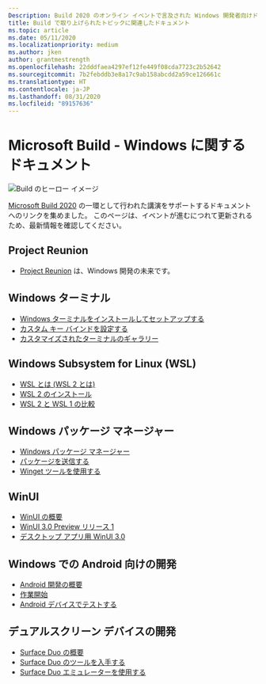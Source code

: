 ```yaml
---
Description: Build 2020 のオンライン イベントで言及された Windows 開発者向けドキュメントへのリンク。
title: Build で取り上げられたトピックに関連したドキュメント
ms.topic: article
ms.date: 05/11/2020
ms.localizationpriority: medium
ms.author: jken
author: grantmestrength
ms.openlocfilehash: 22dddfaea4297ef12fe449f08cda7723c2b52642
ms.sourcegitcommit: 7b2febddb3e8a17c9ab158abcdd2a59ce126661c
ms.translationtype: HT
ms.contentlocale: ja-JP
ms.lasthandoff: 08/31/2020
ms.locfileid: "89157636"
---
```

# <a name="microsoft-build---the-windows-documentation"></a>Microsoft Build - Windows に関するドキュメント

![Build のヒーロー イメージ](../images/build-banner.jpeg)

[Microsoft Build 2020](https://mybuild.microsoft.com) の一環として行われた講演をサポートするドキュメントへのリンクを集めました。 このページは、イベントが進むにつれて更新されるため、最新情報を確認してください。

## <a name="project-reunion"></a>Project Reunion

* [Project Reunion](https://blogs.windows.com/windowsdeveloper/2020/05/19/developing-for-all-1-billion-windows-10-devices-and-beyond/) は、Windows 開発の未来です。

## <a name="windows-terminal"></a>Windows ターミナル

* [Windows ターミナルをインストールしてセットアップする](/windows/terminal/get-started)
* [カスタム キー バインドを設定する](/windows/terminal/customize-settings/key-bindings)
* [カスタマイズされたターミナルのギャラリー](/windows/terminal/custom-terminal-gallery/retro-command-prompt)

## <a name="windows-subsystem-for-linux-wsl"></a>Windows Subsystem for Linux (WSL)

* [WSL とは (WSL 2 とは)](/windows/wsl/about)
* [WSL 2 のインストール](/windows/wsl/install-win10)
* [WSL 2 と WSL 1 の比較](/windows/wsl/compare-versions)

## <a name="windows-package-manager"></a>Windows パッケージ マネージャー

* [Windows パッケージ マネージャー](../../package-manager/index.md) 
* [パッケージを送信する](../../package-manager/package/index.md)
* [Winget ツールを使用する](../../package-manager/winget/index.md)

## <a name="winui"></a>WinUI

* [WinUI の概要](../winui/index.md)
* [WinUI 3.0 Preview リリース 1](../winui/winui3/index.md) 
* [デスクトップ アプリ用 WinUI 3.0](../winui/winui3/get-started-winui3-for-desktop.md)

## <a name="developing-for-android-on-windows"></a>Windows での Android 向けの開発

* [Android 開発の概要](../../android/overview.md)
* [作業開始](../../android/native-android.md)
* [Android デバイスでテストする](../../android/emulator.md)

## <a name="dual-screen-device-development"></a>デュアルスクリーン デバイスの開発

* [Surface Duo の概要](https://www.microsoft.com/surface/devices/surface-duo)
* [Surface Duo のツールを入手する](/dual-screen/android/get-duo-sdk?tabs=windows)
* [Surface Duo エミュレーターを使用する](/dual-screen/android/use-emulator?tabs=java%252cwindows)